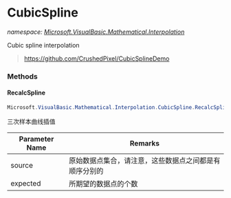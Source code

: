 ﻿# CubicSpline
_namespace: <a href="#" onClick="load('/docs/Microsoft.VisualBasic.Mathematical.Interpolation/index.md')">Microsoft.VisualBasic.Mathematical.Interpolation</a>_

Cubic spline interpolation

> 
>  https://github.com/CrushedPixel/CubicSplineDemo
>  


### Methods

#### RecalcSpline
```csharp
Microsoft.VisualBasic.Mathematical.Interpolation.CubicSpline.RecalcSpline(System.Collections.Generic.IEnumerable{System.Drawing.PointF},System.Double)
```
三次样本曲线插值

|Parameter Name|Remarks|
|--------------|-------|
|source|原始数据点集合，请注意，这些数据点之间都是有顺序分别的|
|expected|所期望的数据点的个数|




